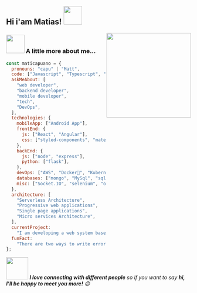 <h2>Hi i'am Matias! <img src="https://media.giphy.com/media/12oufCB0MyZ1Go/giphy.gif" width="50"></h2>
<img align='right' src="https://media.giphy.com/media/M9gbBd9nbDrOTu1Mqx/giphy.gif" width="230">
</em></p>

### <img src="https://media.giphy.com/media/VgCDAzcKvsR6OM0uWg/giphy.gif" width="50"> A little more about me...

```javascript
const maticapuano = {
  pronouns: "capu" | "Matt",
  code: ["Javascript", "Typescript", "C#", "php", "Python"],
  askMeAbout: [
    "web developer",
    "backend developer",
    "mobile developer",
    "tech",
    "DevOps",
  ],
  technologies: {
    mobileApp: ["Android App"],
    frontEnd: {
      js: ["React", "Angular"],
      css: ["styled-components", "materialize", "scss", "bootstrap", "ant"],
    },
    backEnd: {
      js: ["node", "express"],
      python: ["flask"],
    },
    devOps: ["AWS", "Docker🐳", "Kubernates", "Route53", "Nginx"],
    databases: ["mongo", "MySql", "sqlite"],
    misc: ["Socket.IO", "selenium", "open-cv", "php"],
  },
  architecture: [
    "Serverless Architecture",
    "Progressive web applications",
    "Single page applications",
    "Micro services Architecture",
  ],
  currentProject:
    "I am developing a web system based on micro-services for invoicing Mexican invoicing",
  funFact:
    "There are two ways to write error-free programs; only the third one works",
};
```

<img src="https://media.giphy.com/media/LnQjpWaON8nhr21vNW/giphy.gif" width="60"> <em><b>I love connecting with different people</b> so if you want to say <b>hi, I'll be happy to meet you more!</b> 😊</em>
